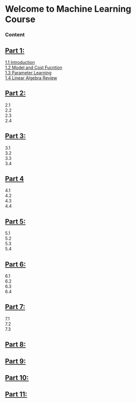 # Welcome to Machine Learning Course
### Content
## [Part 1:](Part1)  
[1.1 Introduction](Part1/README.md#1-Introduction)  
[1.2 Model and Cost Fucntion](Part1/README.md#2-Model-and-Cost-Fucntion)  
[1.3 Parameter Learning](Part1/README.md#3-Parameter-Learning)  
[1.4 Linear Algebra Review](Part1/README.md#4-Linear-Algebra-Review)  

## [Part 2:](Part2)  
2.1  
2.2  
2.3  
2.4 
	
## [Part 3:](Part3)  
3.1  
3.2  
3.3  
3.4  
	
## [Part 4](Part4)
4.1  
4.2  
4.3  
4.4  
	
## [Part 5:](Part5)  
5.1  
5.2  
5.3  
5.4  
	
## [Part 6:](Part6)  
6.1  
6.2  
6.3  
6.4  

## [Part 7:](Part7)  
7.1  
7.2  
7.3  

## [Part 8:](Part8)  
	
## [Part 9:](Part9)  
	
## [Part 10:](Part10)  
	
## [Part 11:](Part11)  
	

 




























